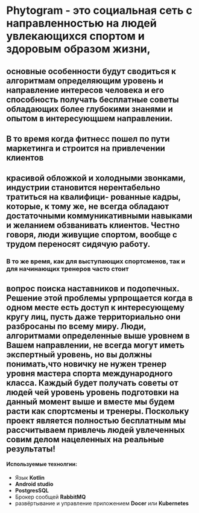 # **Phytogram** - это социальная сеть с направленностью на людей увлекающихся спортом и здоровым образом жизни,
основные особенности будут сводиться к алгоритмам определяющим уровень и направление интересов 
человека и его способность получать бесплатные советы обладающих более глубокими знанями и опытом
в интересующшем направлении. 
---
## В то время  когда фитнесс пошел по пути маркетинга и строится на привлечении клиентов
красивой обложкой и холодными звонками,  индустрии становится нерентабельно тратиться на квалифици-
рованные кадры, которые, к тому же, не всегда обладают достаточными коммуникативными навыками и 
желанием обзванивать клиентов. Честно говоря, люди живущие спортом, вообще с трудом переносят сидячую 
работу.
---
### В то же время, как для выступающих спортсменов, так и для начинающих тренеров часто  стоит 
вопрос поиска наставников и подопечных. Решение этой проблемы урпрощается когда в одном месте есть 
доступ к интересующему кругу лиц, пусть даже территориально они разбросаны по всему миру.
	Люди, алгоритмами определенные выше уровнем в Вашем направлении, не всегда могут иметь экспертный уровень,
но вы должны понимать,что новичку не нужен тренер уровня мастера спорта международного класса. Каждый 
будет получать советы от людей чей уровень уровень подготовки на данный момент выше и вместе мы будем расти 
как спортсмены и тренеры.
	Поскольку проект является полностью бесплатным мы рассчитываем привлечь людей увлеченных совим делом
нацеленных на реальные результаты!
---
#### Используемые технолгии:
* Язык **Kotlin**
* **Android studio**
* **PostgresSQL**
* Брокер сообщей **RabbitMQ**
* развёртывание и управление приложением **Docer** или **Kubernetes**


